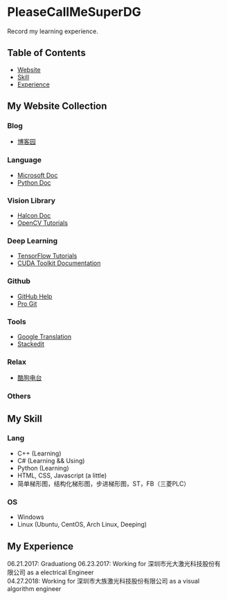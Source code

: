 ﻿# PleaseCallMeSuperDG

Record my learning experience.

## Table of Contents

- [Website](https://github.com/zhengDaFeng/PleaseCallMeSuperDG#my-web-guide)
- [Skill](https://github.com/zhengDaFeng/PleaseCallMeSuperDG#my-skill)
- [Experience](https://github.com/zhengDaFeng/PleaseCallMeSuperDG#my-experience)

## My Website Collection

### Blog

- [博客园](https://www.cnblogs.com/ "博客园首页")

### Language

- [Microsoft Doc](https://docs.microsoft.com/zh-cn/ "Microsoft Doc")
- [Python Doc](https://www.python.org/doc/ "Python Doc")

### Vision Library

- [Halcon Doc](https://www.mvtec.com/products/halcon/documentation/ "Halcon Doc")
- [OpenCV Tutorials](https://docs.opencv.org/master/d9/df8/tutorial_root.html "OpenCV Tutorials")

### Deep Learning

- [TensorFlow Tutorials](https://tensorflow.google.cn/tutorials/ "TensorFlow Tutorials")
- [CUDA Toolkit Documentation](https://docs.nvidia.com/cuda/)

### Github

- [GitHub Help](https://help.github.com/ "GitHub Help")
- [Pro Git](https://git-scm.com/book/zh/v2 "Pro Git")

### Tools

- [Google Translation](https://translate.google.cn/#zh-CN/en/%E7%BF%BB%E8%AF%91 "Translation")
- [Stackedit](https://stackedit.io/app# "Online Markdown Editor")

### Relax

- [酷狗电台](http://www.kugou.com/fmweb/html/index.html "酷狗电台")

### Others



## My Skill

### Lang

- C++ (Learning)
- C# (Learning && Using)
- Python (Learning)
- HTML, CSS, Javascript (a little)
- 简单梯形图，结构化梯形图，步进梯形图，ST，FB（三菱PLC）

### OS

- Windows
- Linux (Ubuntu, CentOS, Arch Linux, Deeping)

## My Experience

06.21.2017: Graduationg
06.23.2017: Working for 深圳市光大激光科技股份有限公司 as a electrical Engineer  
04.27.2018: Working for 深圳市大族激光科技股份有限公司 as a visual algorithm engineer  
